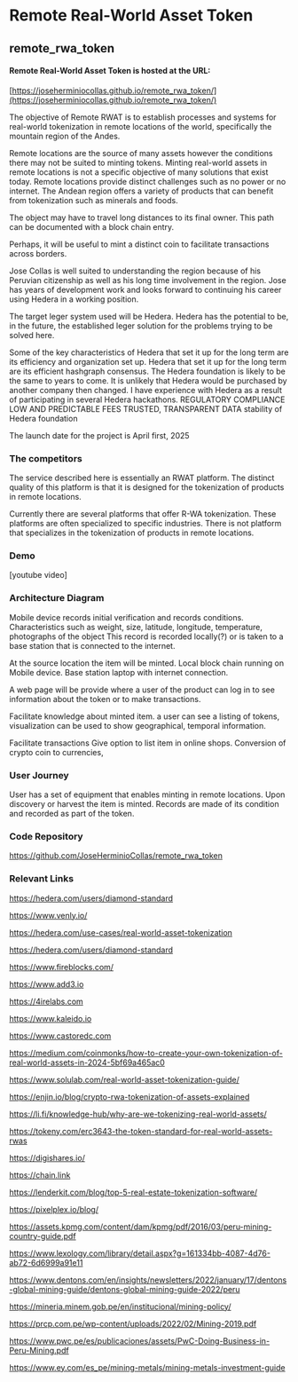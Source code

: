 <h1> Remote Real-World Asset Token</h1>

## remote_rwa_token

#### Remote Real-World Asset Token is hosted at the URL: 

[https://joseherminiocollas.github.io/remote_rwa_token/](https://joseherminiocollas.github.io/remote_rwa_token/)

The objective of Remote RWAT is to establish processes and systems for real-world tokenization in remote locations of the world, specifically the mountain region of the Andes.

Remote locations are the source of many assets however the conditions there may not be suited to minting tokens. Minting real-world assets in remote locations is not a specific objective of many solutions that exist today. Remote locations provide distinct challenges such as no power or no internet. The Andean region offers a variety of products that can benefit from tokenization such as minerals and foods.

The object may have to travel long distances to its final owner. This path can be documented with a block chain entry. 

Perhaps, it will be useful to mint a distinct coin to facilitate transactions across borders.

Jose Collas is well suited to understanding the region because of his Peruvian citizenship as well as his long time involvement in the region. Jose has years of development work and looks forward to continuing his career using Hedera in a working position.

The target leger system used will be Hedera. Hedera has the potential to be, in the future, the established leger solution for the problems trying to be solved here.

Some of the key characteristics of Hedera that set it up for the long term are its efficiency and organization set up.
Hedera that set it up for the long term are its efficient hashgraph consensus.
The Hedera foundation is likely to be the same to years to come. It is unlikely that Hedera would be purchased by another company then changed. I have experience with Hedera as a result of participating in several Hedera hackathons.
REGULATORY COMPLIANCE LOW AND PREDICTABLE FEES TRUSTED, TRANSPARENT DATA
stability of Hedera foundation


The launch date for the project is April first, 2025

### The competitors 

The service described here is essentially an RWAT platform. 
The distinct quality of this platform is that it is designed for the tokenization of products in remote locations.

Currently there are several platforms that offer R-WA tokenization. 
These platforms are often specialized to specific industries.
There is not platform that specializes in the tokenization of products in remote locations.

### Demo

[youtube video]

### Architecture Diagram

Mobile device records initial verification and records conditions.
Characteristics such as weight, size, latitude, longitude, temperature, photographs of the object
This record is recorded locally(?) or is taken to a base station that is connected to the internet.

At the source location the item will be minted.
Local block chain running on Mobile device.
Base station laptop with internet connection.

A web page will be provide where a user of the product can log in to see information about the token or to make transactions.

Facilitate knowledge about minted item.
a user can see a listing of tokens, visualization can be used to show geographical, temporal information.

Facilitate transactions
Give option to list item in online shops.
Conversion of crypto coin to currencies, 

### User Journey

User has a set of equipment that enables minting in remote locations.
Upon discovery or harvest the item is minted.
Records are made of its condition and recorded as part of the token.

### Code Repository

<a href="https://github.com/JoseHerminioCollas/remote_rwa_token">https://github.com/JoseHerminioCollas/remote_rwa_token</a>

### Relevant Links

https://hedera.com/users/diamond-standard

https://www.venly.io/

https://hedera.com/use-cases/real-world-asset-tokenization

https://hedera.com/users/diamond-standard

https://www.fireblocks.com/

https://www.add3.io

https://4irelabs.com

https://www.kaleido.io

https://www.castoredc.com

https://medium.com/coinmonks/how-to-create-your-own-tokenization-of-real-world-assets-in-2024-5bf69a465ac0

https://www.solulab.com/real-world-asset-tokenization-guide/

https://enjin.io/blog/crypto-rwa-tokenization-of-assets-explained

https://li.fi/knowledge-hub/why-are-we-tokenizing-real-world-assets/

https://tokeny.com/erc3643-the-token-standard-for-real-world-assets-rwas

https://digishares.io/

https://chain.link

https://lenderkit.com/blog/top-5-real-estate-tokenization-software/

https://pixelplex.io/blog/

https://assets.kpmg.com/content/dam/kpmg/pdf/2016/03/peru-mining-country-guide.pdf

https://www.lexology.com/library/detail.aspx?g=161334bb-4087-4d76-ab72-6d6999a91e11

https://www.dentons.com/en/insights/newsletters/2022/january/17/dentons-global-mining-guide/dentons-global-mining-guide-2022/peru

https://mineria.minem.gob.pe/en/institucional/mining-policy/

https://prcp.com.pe/wp-content/uploads/2022/02/Mining-2019.pdf

https://www.pwc.pe/es/publicaciones/assets/PwC-Doing-Business-in-Peru-Mining.pdf

https://www.ey.com/es_pe/mining-metals/mining-metals-investment-guide
